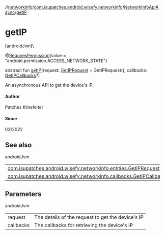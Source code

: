 //[networkinfo](../../../index.md)/[com.isupatches.android.wisefy.networkinfo](../index.md)/[NetworkInfoApiAsync](index.md)/[getIP](get-i-p.md)

# getIP

[androidJvm]\

@[RequiresPermission](https://developer.android.com/reference/kotlin/androidx/annotation/RequiresPermission.html)(value = &quot;android.permission.ACCESS_NETWORK_STATE&quot;)

abstract fun [getIP](get-i-p.md)(request: [GetIPRequest](../../com.isupatches.android.wisefy.networkinfo.entities/-get-i-p-request/index.md) = GetIPRequest(), callbacks: [GetIPCallbacks](../../com.isupatches.android.wisefy.networkinfo.callbacks/-get-i-p-callbacks/index.md)?)

An asynchronous API to get the device's IP.

#### Author

Patches Klinefelter

#### Since

03/2022

## See also

androidJvm

| | |
|---|---|
| [com.isupatches.android.wisefy.networkinfo.entities.GetIPRequest](../../com.isupatches.android.wisefy.networkinfo.entities/-get-i-p-request/index.md) |  |
| [com.isupatches.android.wisefy.networkinfo.callbacks.GetIPCallbacks](../../com.isupatches.android.wisefy.networkinfo.callbacks/-get-i-p-callbacks/index.md) |  |

## Parameters

androidJvm

| | |
|---|---|
| request | The details of the request to get the device's IP |
| callbacks | The callbacks for retrieving the device's IP |
